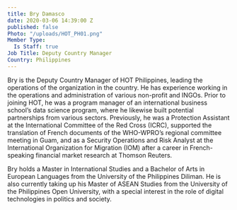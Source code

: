 ```yaml
---
title: Bry Damasco
date: 2020-03-06 14:39:00 Z
published: false
Photo: "/uploads/HOT_PH01.png"
Member Type:
  Is Staff: true
Job Title: Deputy Country Manager
Country: Philippines
---
```


Bry is the Deputy Country Manager of HOT Philippines, leading the operations of the organization in the country. He has experience working in the operations and administration of various non-profit and INGOs. Prior to joining HOT, he was a program manager of an international business school’s data science program, where he likewise built potential partnerships from various sectors. Previously, he was a Protection Assistant at the International Committee of the Red Cross (ICRC), supported the translation of French documents of the WHO-WPRO’s regional committee meeting in Guam, and as a Security Operations and Risk Analyst at the International Organization for Migration (IOM) after a career in French-speaking financial market research at Thomson Reuters.

Bry holds a Master in International Studies and a Bachelor of Arts in European Languages from the University of the Philippines Diliman. He is also currently taking up his Master of ASEAN Studies from the University of the Philippines Open University, with a special interest in the role of digital technologies in politics and society.